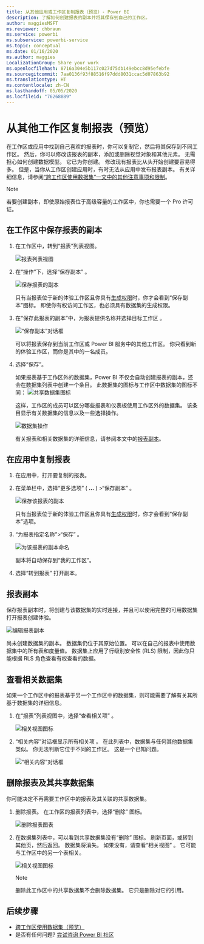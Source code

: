 ```yaml
---
title: 从其他应用或工作区复制报表（预览）- Power BI
description: 了解如何创建报表的副本并将其保存到自己的工作区。
author: maggiesMSFT
ms.reviewer: chbraun
ms.service: powerbi
ms.subservice: powerbi-service
ms.topic: conceptual
ms.date: 01/16/2020
ms.author: maggies
LocalizationGroup: Share your work
ms.openlocfilehash: 8716a304e5b117c027d75db149ebcc8d95efebfe
ms.sourcegitcommit: 7aa0136f93f88516f97ddd8031ccac5d07863b92
ms.translationtype: HT
ms.contentlocale: zh-CN
ms.lasthandoff: 05/05/2020
ms.locfileid: "76268889"
---
```

# <a name="copy-reports-from-other-workspaces-preview"></a>从其他工作区复制报表（预览）

在工作区或应用中找到自己喜欢的报表时，你可以复制它，然后将其保存到不同工作区。 然后，你可以修改该报表的副本，添加或删除视觉对象和其他元素。 无需担心如何创建数据模型。 它已为你创建。 修改现有报表比从头开始创建要容易得多。 但是，当你从工作区创建应用时，有时无法从应用中发布报表副本。 有关详细信息，请参阅[“跨工作区使用数据集”一文中的其他注意事项和限制](service-datasets-across-workspaces.md#considerations-and-limitations)。

> [!NOTE]
> 若要创建副本，即使原始报表位于高级容量的工作区中，你也需要一个 Pro 许可证。

## <a name="save-a-copy-of-a-report-in-a-workspace"></a>在工作区中保存报表的副本

1. 在工作区中，转到“报表”列表视图。

    ![报表列表视图](media/service-datasets-copy-reports/power-bi-report-list-view.png)

1. 在“操作”下，选择“保存副本”   。

    ![保存报表的副本](media/service-datasets-copy-reports/power-bi-dataset-save-report-copy.png)

    只有当报表位于新的体验工作区且你具有[生成权限](service-datasets-build-permissions.md)时，你才会看到“保存副本”图标。 即使你有权访问工作区，也必须具有数据集的生成权限。

3. 在“保存此报表的副本”中，为报表提供名称并选择目标工作区  。

    ![“保存副本”对话框](media/service-datasets-copy-reports/power-bi-dataset-save-report.png)

    可以将报表保存到当前工作区或 Power BI 服务中的其他工作区。 你只看到新的体验工作区，而你是其中的一名成员。 
  
4. 选择“保存”。 

    如果报表基于工作区外的数据集，Power BI 不仅会自动创建报表的副本，还会在数据集列表中创建一个条目。 此数据集的图标与工作区中数据集的图标不同： ![共享数据集图标](media/service-datasets-discover-across-workspaces/power-bi-shared-dataset-icon.png)
    
    这样，工作区的成员可以区分哪些报表和仪表板使用工作区外的数据集。 该条目显示有关数据集的信息以及一些选择操作。

    ![数据集操作](media/service-datasets-across-workspaces/power-bi-dataset-actions.png)

    有关报表和相关数据集的详细信息，请参阅本文中的[报表副本](#your-copy-of-the-report)。

## <a name="copy-a-report-in-an-app"></a>在应用中复制报表

1. 在应用中，打开要复制的报表。
2. 在菜单栏中，选择“更多选项”  ( **...** ) >“保存副本”  。

    ![保存该报表的副本](media/service-datasets-copy-reports/power-bi-save-copy.png)

    只有当报表位于新的体验工作区且你具有[生成权限](service-datasets-build-permissions.md)时，你才会看到“保存副本”选项。

3. “为报表指定名称”>“保存”  。

    ![为该报表的副本命名](media/service-datasets-copy-reports/power-bi-save-report-from-app.png)

    副本将自动保存到“我的工作区”。

4. 选择“转到报表”  打开副本。

## <a name="your-copy-of-the-report"></a>报表副本

保存报表副本时，将创建与该数据集的实时连接，并且可以使用完整的可用数据集打开报表创建体验。 

![编辑报表副本](media/service-datasets-copy-reports/power-bi-edit-report-copy.png)

尚未创建数据集的副本。 数据集仍位于其原始位置。 可以在自己的报表中使用数据集中的所有表和度量值。 数据集上应用了行级别安全性 (RLS) 限制，因此你只能根据 RLS 角色查看有权查看的数据。

## <a name="view-related-datasets"></a>查看相关数据集

如果一个工作区中的报表基于另一个工作区中的数据集，则可能需要了解有关其所基于数据集的详细信息。

1. 在“报表”列表视图中，选择“查看相关项”  。

    ![相关视图图标](media/service-datasets-copy-reports/power-bi-dataset-view-related.png)

1. “相关内容”对话框显示所有相关项  。 在此列表中，数据集与任何其他数据集类似。 你无法判断它位于不同的工作区。 这是一个已知问题。
 
    ![“相关内容”对话框](media/service-datasets-copy-reports/power-bi-dataset-related.png)

## <a name="delete-a-report-and-its-shared-dataset"></a>删除报表及其共享数据集

你可能决定不再需要工作区中的报表及其关联的共享数据集。

1. 删除报表。 在工作区的报表列表中，选择“删除”  图标。

    ![删除报表图表](media/service-datasets-across-workspaces/power-bi-datasets-delete-report.png)

2. 在数据集列表中，可以看到共享数据集没有“删除”  图标。 刷新页面，或转到其他页，然后返回。 数据集将消失。 如果没有，请查看“相关视图”  。 它可能与工作区中的另一个表相关。

    ![相关视图图标](media/service-datasets-across-workspaces/power-bi-dataset-view-related-icon.png)

    > [!NOTE]
    > 删除此工作区中的共享数据集不会删除数据集。 它只是删除对它的引用。


## <a name="next-steps"></a>后续步骤

- [跨工作区使用数据集（预览）](service-datasets-across-workspaces.md)
- 是否有任何问题? [尝试咨询 Power BI 社区](https://community.powerbi.com/)
